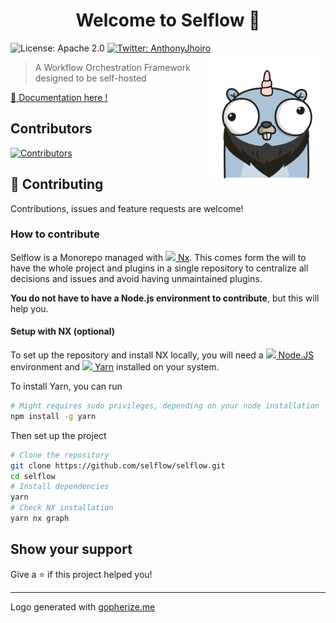 <h1 align="center">Welcome to Selflow 👋</h1>
<p>
  <img alt="License: Apache 2.0" src="https://img.shields.io/badge/License-Apache 2.0-yellow.svg" />
  <a href="https://twitter.com/AnthonyJhoiro" target="_blank">
    <img alt="Twitter: AnthonyJhoiro" src="https://img.shields.io/twitter/follow/AnthonyJhoiro.svg?style=social" />
  </a>
  <img src="https://raw.githubusercontent.com/selflow/selflow/main/assets/selflow-logo.png" align="right" height="200">
</p>

> A Workflow Orchestration Framework designed to be self-hosted

[:blue_book: Documentation here !](https://selflow.github.io/selflow/)

## Contributors

<a href = "https://github.com/selflow/selflow/graphs/contributors">
  <img src="https://contrib.rocks/image?repo=selflow/selflow" alt="Contributors"/>
</a>

## 🤝 Contributing

Contributions, issues and feature requests are welcome!

### How to contribute

Selflow is a Monorepo managed with <a href="https://nx.dev/"><img src="https://seeklogo.com/images/N/nx-logo-8EB5A23B44-seeklogo.com.png" height="10"> Nx</a>.
This comes form the will to have the whole project and plugins in a single repository to centralize all decisions and issues and avoid having unmaintained plugins.

**You do not have to have a Node.js environment to contribute**, but this will help you.

#### Setup with NX (optional)

To set up the repository and install NX locally, you will need a
<a href=""><img height="10" src="https://seeklogo.com/images/N/nodejs-logo-FBE122E377-seeklogo.com.png"> Node.JS</a>
environment and
<a href=""><img height="10" src="https://seeklogo.com/images/Y/yarn-logo-F5E7A65FA2-seeklogo.com.png"> Yarn</a>
installed on your system.

To install Yarn, you can run

```bash
# Might requires sudo privileges, depending on your node installation
npm install -g yarn
```

Then set up the project

```bash
# Clone the repository
git clone https://github.com/selflow/selflow.git
cd selflow
# Install dependencies
yarn
# Check NX installation
yarn nx graph
```

## Show your support

Give a ⭐️ if this project helped you!

---

Logo generated with [gopherize.me](https://gopherize.me/)

